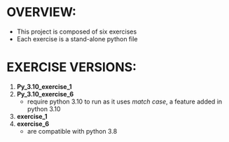 # OVERVIEW:
- This project is composed of six exercises
- Each exercise is a stand-alone python file


# EXERCISE VERSIONS:
1. **Py_3.10_exercise_1**
2. **Py_3.10_exercise_6**
    - require python 3.10 to run as it uses *match case*, a feature added in python 3.10
1. **exercise_1**
2. **exercise_6**
    - are compatible with python 3.8